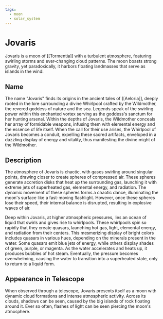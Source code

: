 ```yaml
---
tags:
  - moon
  - solar_system
---
```

# Jovaris

Jovaris is a moon of [[Tormentia]] with a turbulent atmosphere, featuring swirling storms and ever-changing cloud patterns. The moon boasts strong gravity, yet paradoxically, it harbors floating landmasses that serve as islands in the wind. 

## Name

The name "Jovaris" finds its origins in the ancient tales of [[Aeloria]], deeply rooted in the lore surrounding a divine Whirlpool crafted by the Wildmother, the revered goddess of nature and the sea. Legends speak of the swirling power within this enchanted vortex serving as the goddess's sanctum for her hunting arsenal. Within the depths of Jovaris, the Wildmother conceals her array of formidable weapons, infusing them with elemental energy and the essence of life itself. When the call for their use arises, the Whirlpool of Jovaris becomes a conduit, expelling these sacred artifacts, enveloped in a dazzling display of energy and vitality, thus manifesting the divine might of the Wildmother.

## Description

The atmosphere of Jovaris is chaotic, with gases swirling around singular points, drawing closer to create spheres of compressed air. These spheres generate accretion disks that heat up the surrounding gas, launching it with extreme jets of superheated gas, elemental energy, and radiation. The dynamic movement of these spheres forms a chaotic dance, illuminating the moon's surface like a fast-moving flashlight. However, once these spheres lose their speed, their internal balance is disrupted, resulting in explosive waves of air.

Deep within Jovaris, at higher atmospheric pressures, lies an ocean of liquid that swirls and gives rise to whirlpools. These whirlpools spin so rapidly that they create quasars, launching hot gas, light, elemental energy, and radiation from their centers. This mesmerizing display of bright colors includes quasars in various hues, depending on the minerals present in the water. Some quasars emit blue jets of energy, while others display shades of green, purple, or magenta. As the water accelerates and heats up, it produces bubbles of hot steam. Eventually, the pressure becomes overwhelming, causing the water to transition into a superheated state, only to return to a liquid form.

## Appearance in Telescope

When observed through a telescope, Jovaris presents itself as a moon with dynamic cloud formations and intense atmospheric activity. Across its clouds, shadows can be seen, caused by the big islands of rock floating around it. Ever so often, flashes of light can be seen piercing the moon's atmosphere.
